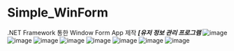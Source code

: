 # Simple_WinForm
.NET Framework 통한 Window Form App 제작
***[유저 정보 관리 프로그램***
![image](https://github.com/HyeongwookCho/Simple_WinForm/assets/86861803/a15b4bf4-f57d-42af-ae47-44376412e810)
![image](https://github.com/HyeongwookCho/Simple_WinForm/assets/86861803/74173bc5-3403-4c4d-a4fe-ad41087b040a)
![image](https://github.com/HyeongwookCho/Simple_WinForm/assets/86861803/53081add-7770-493f-b796-df03ba094a69)
![image](https://github.com/HyeongwookCho/Simple_WinForm/assets/86861803/9280b5d4-d9c1-41cc-b62d-71bb25811dba)
![image](https://github.com/HyeongwookCho/Simple_WinForm/assets/86861803/9fceb75c-b38c-49a1-b118-6b830de2954b)
![image](https://github.com/HyeongwookCho/Simple_WinForm/assets/86861803/c9db54b9-e411-4419-8ca3-599d1be527a5)
![image](https://github.com/HyeongwookCho/Simple_WinForm/assets/86861803/28c97ef3-9ef5-4213-a9b5-79d9cdcce986)
![image](https://github.com/HyeongwookCho/Simple_WinForm/assets/86861803/bd334fb5-3d87-4f57-bf75-d9a45b2f65f9)

